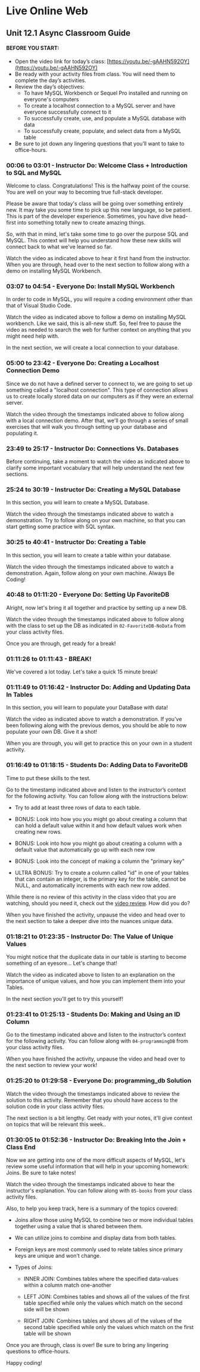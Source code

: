 # Live Online Web

## Unit 12.1 Async Classroom Guide

#### BEFORE YOU START:

 - Open the video link for today’s class: [https://youtu.be/-gAAHN592OY](https://youtu.be/-gAAHN592OY)
 - Be ready with your activity files from class. You will need them to complete the day’s activities.
 - Review the day’s objectives:
    - To have MySQL Workbench or Sequel Pro installed and running on everyone's computers
    - To create a localhost connection to a MySQL server and have everyone successfully connect to it
    - To successfully create, use, and populate a MySQL database with data
    - To successfully create, populate, and select data from a MySQL table
 - Be sure to jot down any lingering questions that you’ll want to take to office-hours.

### 00:06 to 03:01 - Instructor Do: Welcome Class + Introduction to SQL and MySQL

Welcome to class. Congratulations! This is the halfway point of the course. You are well on your way to becoming true full-stack developer.

Please be aware that today's class will be going over something entirely new. It may take you some time to pick up this new language, so be patient. This is part of the developer experience. Sometimes, you have dive head-first into something totally new to create amazing things.

So, with that in mind, let's take some time to go over the purpose SQL and MySQL. This context will help you understand how these new skills will connect back to what we've learned so far.

Watch the video as indicated above to hear it first hand from the instructor. When you are through, head over to the next section to follow along with a demo on installing MySQL Workbench.

### 03:07 to 04:54 - Everyone Do: Install MySQL Workbench

In order to code in MySQL, you will require a coding environment other than that of Visual Studio Code.

Watch the video as indicated above to follow a demo on installing MySQL workbench. Like we said, this is all-new stuff. So, feel free to pause the video as needed to search the web for further context on anything that you might need help with.

In the next section, we will create a local connection to your database.

### 05:00 to 23:42 - Everyone Do: Creating a Localhost Connection Demo 

Since we do not have a defined server to connect to, we are going to set up something called a "localhost connection". This type of connection allows us to create locally stored data on our computers as if they were an external server.

Watch the video through the timestamps indicated above to follow along with a local connection demo. After that, we'll go through a series of small exercises that will walk you through setting up your database and populating it.

### 23:49 to 25:17 - Instructor Do: Connections Vs. Databases

Before continuing, take a moment to watch the video as indicated above to clarify some important vocabulary that will help understand the next few sections.

### 25:24 to 30:19 - Instructor Do: Creating a MySQL Database

In this section, you will learn to create a MySQL Database.

Watch the video through the timestamps indicated above to watch a demonstration. Try to follow along on your own machine, so that you can start getting some practice with SQL syntax.

### 30:25 to 40:41 - Instructor Do: Creating a Table

In this section, you will learn to create a table within your database.

Watch the video through the timestamps indicated above to watch a demonstration. Again, follow along on your own machine. Always Be Coding!

### 40:48 to 01:11:20 - Everyone Do: Setting Up FavoriteDB

Alright, now let's bring it all together and practice by setting up a new DB.

Watch the video through the timestamps indicated above to follow along with the class to set up the DB as indicated in `02-FavoriteDB-NoData` from your class activity files.

Once you are through, get ready for a break!

### 01:11:26 to 01:11:43 - BREAK!

We've covered a lot today. Let's take a quick 15 minute break!

### 01:11:49 to 01:16:42 - Instructor Do: Adding and Updating Data In Tables

In this section, you will learn to populate your DataBase with data!

Watch the video as indicated above to watch a demonstration. If you've been following along with the previous demos, you should be able to now populate your own DB. Give it a shot!

When you are through, you will get to practice this on your own in a student activity.

### 01:16:49 to 01:18:15 - Students Do: Adding Data to FavoriteDB 

Time to put these skills to the test.

Go to the timestamp indicated above and listen to the instructor’s context for the following activity. You can follow along with the instructions below:

  - Try to add at least three rows of data to each table.

  - BONUS: Look into how you you might go about creating a column that can hold a default value within it and how default values work when creating new rows.

  - BONUS: Look into how you might go about creating a column with a default value that automatically go up with each new row

  - BONUS: Look into the concept of making a column the "primary key"

  - ULTRA BONUS: Try to create a column called "id" in one of your tables that can contain an integer, is the primary key for the table, cannot be NULL, and automatically increments with each new row added.


While there is no review of this activity in the class video that you are watching, should you need it, check out the [video review](https://www.youtube.com/watch?v=5tcyKHHbS7U&list=PLgJ8UgkiorCncqIRVifiwiP7VoMpcCq0V&index=2&t=0s). How did you do?

When you have finished the activity, unpause the video and head over to the next section to take a deeper dive into the nuances unique data.

### 01:18:21 to 01:23:35 - Instructor Do: The Value of Unique Values

You might notice that the duplicate data in our table is starting to become something of an eyesore... Let's change that!

Watch the video as indicated above to listen to an explanation on the importance of unique values, and how you can implement them into your Tables.

In the next section you'll get to try this yourself!

### 01:23:41 to 01:25:13 - Students Do: Making and Using an ID Column

Go to the timestamp indicated above and listen to the instructor’s context for the following activity. You can follow along with `04-programmingDB` from your class activity files.

When you have finished the activity, unpause the video and head over to the next section to review your work!

### 01:25:20 to 01:29:58 - Everyone Do: programming_db Solution

Watch the video through the timestamps indicated above to review the solution to this activity. Remember that you should have access to the solution code in your class activity files.

The next section is a bit lengthy. Get ready with your notes, it'll give context on topics that will be relevant this week..

### 01:30:05 to 01:52:36 - Instructor Do: Breaking Into the Join + Class End

Now we are getting into one of the more difficult aspects of MySQL, let's review some useful information that will help in your upcoming homework: Joins. Be sure to take notes!

Watch the video through the timestamps indicated above to hear the instructor's explanation. You can follow along with `05-books` from your class activity files. 

Also, to help you keep track, here is a summary of the topics covered:

  - Joins allow those using MySQL to combine two or more individual tables together using a value that is shared between them.

  - We can utilize joins to combine and display data from both tables.

  - Foreign keys are most commonly used to relate tables since primary keys are unique and won't change.

  - Types of Joins:

    - INNER JOIN: Combines tables where the specified data-values within a column match one-another

    - LEFT JOIN: Combines tables and shows all of the values of the first table specified while only the values which match on the second side will be shown

    - RIGHT JOIN: Combines tables and shows all of the values of the second table specified while only the values which match on the first table will be shown

Once you are through, class is over! Be sure to bring any lingering questions to office-hours.

Happy coding!
